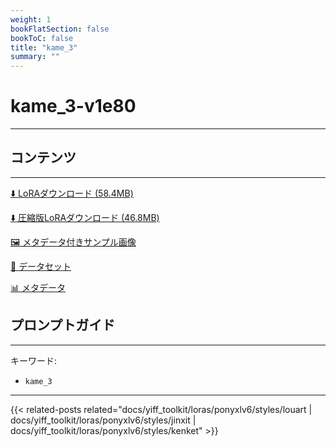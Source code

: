 ```yaml
---
weight: 1
bookFlatSection: false
bookToC: false
title: "kame_3"
summary: ""
---
```


<!--markdownlint-disable MD025 MD033 -->

# kame_3-v1e80

---

## コンテンツ

---

[⬇️ LoRAダウンロード (58.4MB)](https://huggingface.co/k4d3/yiff_toolkit/resolve/main/ponyxl_loras/kame_3-v1e80.safetensors?download=true)

[⬇️ 圧縮版LoRAダウンロード (46.8MB)](https://huggingface.co/k4d3/yiff_toolkit/resolve/main/ponyxl_loras_shrunk_2/kame_3-v1e80_frockpt1_th-3.55.safetensors?download=true)

[🖼️ メタデータ付きサンプル画像](https://huggingface.co/k4d3/yiff_toolkit/tree/main/static/{})

[📐 データセット](https://huggingface.co/datasets/k4d3/furry/tree/main/by_kame_3)

[📊 メタデータ](https://huggingface.co/k4d3/yiff_toolkit/raw/main/ponyxl_loras/kame_3-v1e80.json)

## プロンプトガイド

---

キーワード:

- `kame_3`

---

<!--
HUGO_SEARCH_EXCLUDE_START
-->
{{< related-posts related="docs/yiff_toolkit/loras/ponyxlv6/styles/louart | docs/yiff_toolkit/loras/ponyxlv6/styles/jinxit | docs/yiff_toolkit/loras/ponyxlv6/styles/kenket" >}}
<!--
HUGO_SEARCH_EXCLUDE_END
-->
